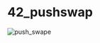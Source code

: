# 42_pushswap

![push_swape](https://github.com/Anoukmch/42_Push_swap/assets/57934938/9a542ba5-3a94-429f-b89e-f898580b54cd)
